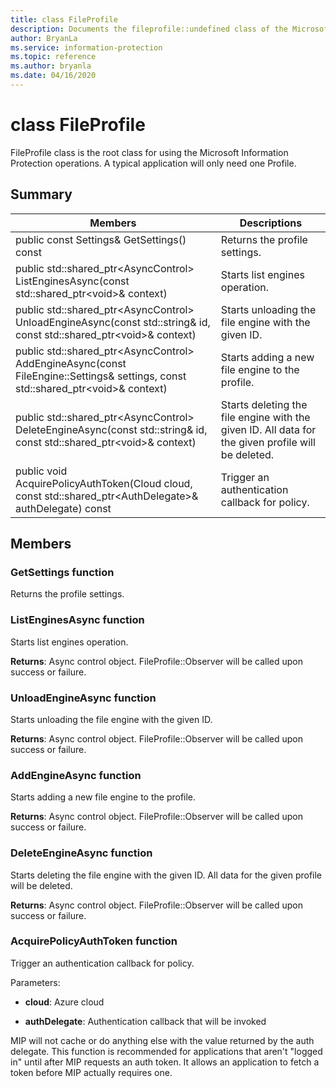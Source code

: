 ```yaml
---
title: class FileProfile 
description: Documents the fileprofile::undefined class of the Microsoft Information Protection (MIP) SDK.
author: BryanLa
ms.service: information-protection
ms.topic: reference
ms.author: bryanla
ms.date: 04/16/2020
---
```


# class FileProfile 
FileProfile class is the root class for using the Microsoft Information Protection operations.
A typical application will only need one Profile.
  
## Summary
 Members                        | Descriptions                                
--------------------------------|---------------------------------------------
public const Settings& GetSettings() const  |  Returns the profile settings.
public std::shared_ptr\<AsyncControl\> ListEnginesAsync(const std::shared_ptr\<void\>& context)  |  Starts list engines operation.
public std::shared_ptr\<AsyncControl\> UnloadEngineAsync(const std::string& id, const std::shared_ptr\<void\>& context)  |  Starts unloading the file engine with the given ID.
public std::shared_ptr\<AsyncControl\> AddEngineAsync(const FileEngine::Settings& settings, const std::shared_ptr\<void\>& context)  |  Starts adding a new file engine to the profile.
public std::shared_ptr\<AsyncControl\> DeleteEngineAsync(const std::string& id, const std::shared_ptr\<void\>& context)  |  Starts deleting the file engine with the given ID. All data for the given profile will be deleted.
public void AcquirePolicyAuthToken(Cloud cloud, const std::shared_ptr\<AuthDelegate\>& authDelegate) const  |  Trigger an authentication callback for policy.
  
## Members
  
### GetSettings function
Returns the profile settings.
  
### ListEnginesAsync function
Starts list engines operation.

  
**Returns**: Async control object.
FileProfile::Observer will be called upon success or failure.
  
### UnloadEngineAsync function
Starts unloading the file engine with the given ID.

  
**Returns**: Async control object.
FileProfile::Observer will be called upon success or failure.
  
### AddEngineAsync function
Starts adding a new file engine to the profile.

  
**Returns**: Async control object.
FileProfile::Observer will be called upon success or failure.
  
### DeleteEngineAsync function
Starts deleting the file engine with the given ID. All data for the given profile will be deleted.

  
**Returns**: Async control object.
FileProfile::Observer will be called upon success or failure.
  
### AcquirePolicyAuthToken function
Trigger an authentication callback for policy.

Parameters:  
* **cloud**: Azure cloud 


* **authDelegate**: Authentication callback that will be invoked


MIP will not cache or do anything else with the value returned by the auth delegate. This function is recommended for applications that aren't "logged in" until after MIP requests an auth token. It allows an application to fetch a token before MIP actually requires one.